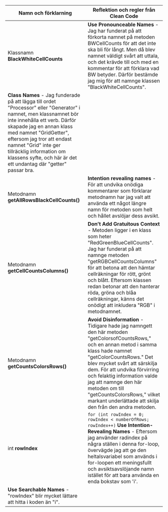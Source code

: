 | Namn och förklarning | Reflektion och regler från Clean Code |
| -------- | -------- |
| Klassnamn __BlackWhiteCellCounts__ | __Use Pronounceable Names__ - Jag har funderat på att förkorta namnet på metoden BWCellCounts för att det inte ska bli för långt. Men då blev namnet väldigt svårt att uttala, och det krävde till och med en kommentar för att förklara vad BW betyder. Därför bestämde jag mig för att namnge klassen "BlackWhiteCellCounts". 
 __Class Names__ - Jag funderade på att lägga till ordet "Processor" eller "Generator" i namnet, men klassnamnet bör inte innehålla ett verb. Därför skapade jag en annan klass med namnet "GridGetter", eftersom jag tror att endast namnet "Grid" inte ger tillräcklig information om klassens syfte, och här är det ett undantag där "getter" passar bra.|
| Metodnamn __getAllRowsBlackCellCounts()__ | __Intention revealing names__ - För att undvika onödiga kommentarer som förklarar metodnamn har jag valt att använda ett något längre namn för metoden som helt och hållet avslöjar dess avsikt. |
| Metodnamn __getCellCountsColumns()__ | __Don’t Add Gratuitous Context__ - Metoden ligger i en klass som heter "RedGreenBlueCellCounts". Jag har funderat på att namnge metoden "getRGBCellCountsColumns" för att betona att den hämtar cellräkningar för rött, grönt och blått. Eftersom klassen redan betonar att den hanterar röda, gröna och blåa cellräkningar, känns det onödigt att inkludera "RGB" i metodnamnet.|
| Metodnamn __getCountsColorsRows()__ | __Avoid Disinformation__ - Tidigare hade jag namngett den här metoden "getColorsofCountsRows," och en annan metod i samma klass hade namnet "getColorCountsRows." Det blev mycket svårt att särskilja dem. För att undvika förvirring och felaktig information valde jag att namnge den här metoden om till "getCountsColorsRows," vilket markant underlättade att skilja den från den andra metoden. |
| int __rowIndex__ | ```for (int rowIndex = 0; rowIndex < numberOfRows; rowIndex++)``` __Use Intention-Revealing Names__ - Eftersom jag använder radindex på några ställen i denna for-loop, övervägde jag att ge den heltalsvariabel som används i for-loopen ett meningsfullt och avsiktsavslöjande namn istället för att bara använda en enda bokstav som 'i'.
__Use Searchable Names__ - "rowIndex" blir mycket lättare att hitta i koden än "i".|

